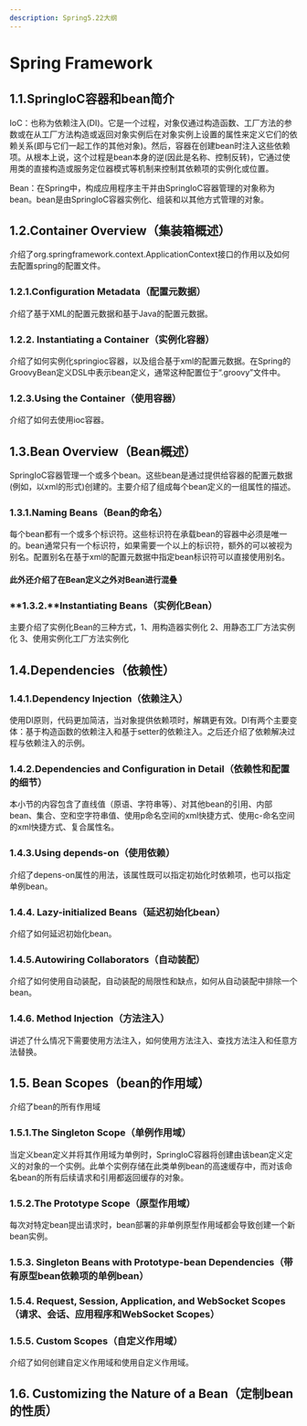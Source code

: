 ```yaml
---
description: Spring5.22大纲
---
```


# Spring Framework

## 1.1.SpringIoC容器和bean简介

IoC：也称为依赖注入\(DI\)。它是一个过程，对象仅通过构造函数、工厂方法的参数或在从工厂方法构造或返回对象实例后在对象实例上设置的属性来定义它们的依赖关系\(即与它们一起工作的其他对象\)。然后，容器在创建bean时注入这些依赖项。从根本上说，这个过程是bean本身的逆\(因此是名称、控制反转\)，它通过使用类的直接构造或服务定位器模式等机制来控制其依赖项的实例化或位置。

Bean：在Spring中，构成应用程序主干并由SpringIoC容器管理的对象称为bean。bean是由SpringIoC容器实例化、组装和以其他方式管理的对象。

## 1.2.Container Overview（集装箱概述）

介绍了org.springframework.context.ApplicationContext接口的作用以及如何去配置spring的配置文件。

### 1.2.1.**Configuration Metadata**（配置元数据）

介绍了基于XML的配置元数据和基于Java的配置元数据。

### **1.2.2. Instantiating a Container（实例化容器）**

介绍了如何实例化springioc容器，以及组合基于xml的配置元数据。在Spring的GroovyBean定义DSL中表示bean定义，通常这种配置位于“.groovy”文件中。

### 1.2.3.**Using the Container（使用容器）**

介绍了如何去使用ioc容器。

## 1.3.Bean Overview（Bean概述）

SpringIoC容器管理一个或多个bean。这些bean是通过提供给容器的配置元数据\(例如，以xml的形式\)创建的。主要介绍了组成每个bean定义的一组属性的描述。

### 1.3.1.Naming Beans（Bean的命名）

每个bean都有一个或多个标识符。这些标识符在承载bean的容器中必须是唯一的。bean通常只有一个标识符，如果需要一个以上的标识符，额外的可以被视为别名。配置别名在基于xml的配置元数据中指定bean标识符可以直接使用别名。

#### 此外还介绍了**在Bean定义之外对Bean进行混叠**

### **1.3.2.**Instantiating Beans（实例化Bean）

主要介绍了实例化Bean的三种方式，1、用构造器实例化 2、用静态工厂方法实例化 3、使用实例化工厂方法实例化

## 1.4.Dependencies（依赖性）

### 1.4.1.**Dependency Injection（依赖注入）**

使用DI原则，代码更加简洁，当对象提供依赖项时，解耦更有效。DI有两个主要变体：基于构造函数的依赖注入和基于setter的依赖注入。之后还介绍了依赖解决过程与依赖注入的示例。

### 1.4.2.**Dependencies and Configuration in Detail（依赖性和配置的细节）**

本小节的内容包含了直线值（原语、字符串等）、对其他bean的引用、内部bean、集合、空和空字符串值、使用p命名空间的xml快捷方式、使用c-命名空间的xml快捷方式、复合属性名。

### 1.4.3.**Using depends-on（使用依赖）**

介绍了depens-on属性的用法，该属性既可以指定初始化时依赖项，也可以指定单例bean。

### 1.4.4. Lazy-initialized Beans（延迟初始化bean）

介绍了如何延迟初始化bean。

### 1.4.5.Autowiring Collaborators（自动装配）

介绍了如何使用自动装配，自动装配的局限性和缺点，如何从自动装配中排除一个bean。

### 1.4.6. Method Injection（方法注入）

讲述了什么情况下需要使用方法注入，如何使用方法注入、查找方法注入和任意方法替换。

## 1.5. Bean Scopes（bean的作用域）

介绍了bean的所有作用域

### 1.5.1.The Singleton Scope（单例作用域）

当定义bean定义并将其作用域为单例时，SpringIoC容器将创建由该bean定义定义的对象的一个实例。此单个实例存储在此类单例bean的高速缓存中，而对该命名bean的所有后续请求和引用都返回缓存的对象。

### 1.5.2.The Prototype Scope（原型作用域）

每次对特定bean提出请求时，bean部署的非单例原型作用域都会导致创建一个新bean实例。

### 1.5.3. Singleton Beans with Prototype-bean Dependencies（**带有原型bean依赖项的单例bean**）

### 1.5.4. Request, Session, Application, and WebSocket Scopes（**请求、会话、应用程序和WebSocket Scopes**）

### 1.5.5. Custom Scopes（自定义**作用域**）

介绍了如何创建自定义作用域和使用自定义作用域。

## 1.6. Customizing the Nature of a Bean（定制bean的性质）

